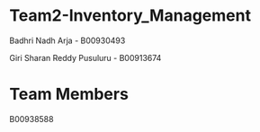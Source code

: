 # Team2-Inventory_Management

Badhri Nadh Arja - B00930493

Giri Sharan Reddy Pusuluru - B00913674
# Team Members
B00938588
